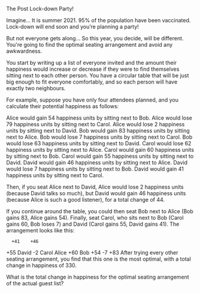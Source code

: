 The Post Lock-down Party! 
  
Imagine… 
It is summer 2021. 
95% of the population have been vaccinated. 
Lock-down will end soon and you’re planning a party! 
 
But not everyone gets along… So this year, you decide, will be different. You're going to find the optimal seating arrangement and avoid any awkwardness. 
 
You start by writing up a list of everyone invited and the amount their happiness would increase or decrease if they were to find themselves sitting next to each other person. You have a circular table that will be just big enough to fit everyone comfortably, and so each person will have exactly two neighbours. 
 
For example, suppose you have only four attendees planned, and you calculate their potential happiness as follows: 
 
Alice would gain 54 happiness units by sitting next to Bob. 
Alice would lose 79 happiness units by sitting next to Carol. 
Alice would lose 2 happiness units by sitting next to David. 
Bob would gain 83 happiness units by sitting next to Alice. 
Bob would lose 7 happiness units by sitting next to Carol. 
Bob would lose 63 happiness units by sitting next to David. 
Carol would lose 62 happiness units by sitting next to Alice. 
Carol would gain 60 happiness units by sitting next to Bob. 
Carol would gain 55 happiness units by sitting next to David. 
David would gain 46 happiness units by sitting next to Alice. 
David would lose 7 happiness units by sitting next to Bob. 
David would gain 41 happiness units by sitting next to Carol. 
 
Then, if you seat Alice next to David, Alice would lose 2 happiness units (because David talks so much), but David would gain 46 happiness units (because Alice is such a good listener), for a total change of 44. 
 
If you continue around the table, you could then seat Bob next to Alice (Bob gains 83, Alice gains 54). Finally, seat Carol, who sits next to Bob (Carol gains 60, Bob loses 7) and David (Carol gains 55, David gains 41). The arrangement looks like this: 
 
      +41    +46 
+55    David    -2 
Carol              Alice 
+60     Bob    +54 
         -7   +83 
 	After trying every other seating arrangement, you find that this one is the most optimal, with a total change in happiness of 330. 
 
 
 
What is the total change in happiness for the optimal seating arrangement of the actual guest list? 
